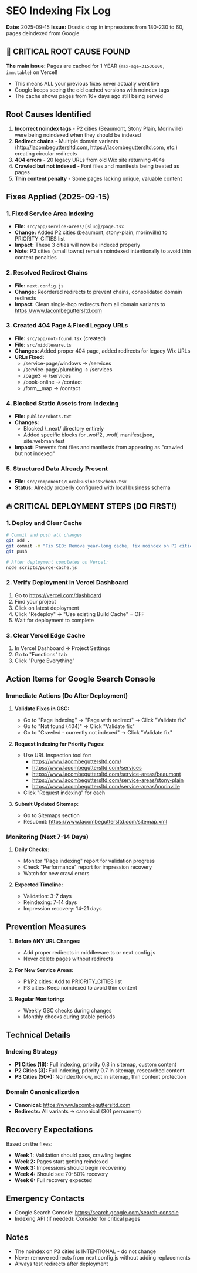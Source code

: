 # SEO Indexing Fix Log
**Date:** 2025-09-15
**Issue:** Drastic drop in impressions from 180-230 to 60, pages deindexed from Google

## 🚨 CRITICAL ROOT CAUSE FOUND
**The main issue:** Pages are cached for 1 YEAR (`max-age=31536000, immutable`) on Vercel!
- This means ALL your previous fixes never actually went live
- Google keeps seeing the old cached versions with noindex tags
- The cache shows pages from 16+ days ago still being served

## Root Causes Identified

1. **Incorrect noindex tags** - P2 cities (Beaumont, Stony Plain, Morinville) were being noindexed when they should be indexed
2. **Redirect chains** - Multiple domain variants (http://lacombeguttersltd.com, https://lacombeguttersltd.com, etc.) creating circular redirects
3. **404 errors** - 20 legacy URLs from old Wix site returning 404s
4. **Crawled but not indexed** - Font files and manifests being treated as pages
5. **Thin content penalty** - Some pages lacking unique, valuable content

## Fixes Applied (2025-09-15)

### 1. Fixed Service Area Indexing
- **File:** `src/app/service-areas/[slug]/page.tsx`
- **Change:** Added P2 cities (beaumont, stony-plain, morinville) to PRIORITY_CITIES list
- **Impact:** These 3 cities will now be indexed properly
- **Note:** P3 cities (small towns) remain noindexed intentionally to avoid thin content penalties

### 2. Resolved Redirect Chains
- **File:** `next.config.js`
- **Change:** Reordered redirects to prevent chains, consolidated domain redirects
- **Impact:** Clean single-hop redirects from all domain variants to https://www.lacombeguttersltd.com

### 3. Created 404 Page & Fixed Legacy URLs
- **File:** `src/app/not-found.tsx` (created)
- **File:** `src/middleware.ts`
- **Changes:** Added proper 404 page, added redirects for legacy Wix URLs
- **URLs Fixed:**
  - /service-page/windows → /services
  - /service-page/plumbing → /services
  - /page3 → /services
  - /book-online → /contact
  - /form__map → /contact

### 4. Blocked Static Assets from Indexing
- **File:** `public/robots.txt`
- **Changes:** 
  - Blocked /_next/ directory entirely
  - Added specific blocks for .woff2, .woff, manifest.json, site.webmanifest
- **Impact:** Prevents font files and manifests from appearing as "crawled but not indexed"

### 5. Structured Data Already Present
- **File:** `src/components/LocalBusinessSchema.tsx`
- **Status:** Already properly configured with local business schema

## 🔥 CRITICAL DEPLOYMENT STEPS (DO FIRST!)

### 1. Deploy and Clear Cache
```bash
# Commit and push all changes
git add .
git commit -m "Fix SEO: Remove year-long cache, fix noindex on P2 cities"
git push

# After deployment completes on Vercel:
node scripts/purge-cache.js
```

### 2. Verify Deployment in Vercel Dashboard
1. Go to https://vercel.com/dashboard
2. Find your project
3. Click on latest deployment
4. Click "Redeploy" → "Use existing Build Cache" = OFF
5. Wait for deployment to complete

### 3. Clear Vercel Edge Cache
1. In Vercel Dashboard → Project Settings
2. Go to "Functions" tab
3. Click "Purge Everything"

## Action Items for Google Search Console

### Immediate Actions (Do After Deployment)
1. **Validate Fixes in GSC:**
   - Go to "Page indexing" → "Page with redirect" → Click "Validate fix"
   - Go to "Not found (404)" → Click "Validate fix"
   - Go to "Crawled - currently not indexed" → Click "Validate fix"

2. **Request Indexing for Priority Pages:**
   - Use URL Inspection tool for:
     - https://www.lacombeguttersltd.com/
     - https://www.lacombeguttersltd.com/services
     - https://www.lacombeguttersltd.com/service-areas/beaumont
     - https://www.lacombeguttersltd.com/service-areas/stony-plain
     - https://www.lacombeguttersltd.com/service-areas/morinville
   - Click "Request indexing" for each

3. **Submit Updated Sitemap:**
   - Go to Sitemaps section
   - Resubmit: https://www.lacombeguttersltd.com/sitemap.xml

### Monitoring (Next 7-14 Days)
1. **Daily Checks:**
   - Monitor "Page indexing" report for validation progress
   - Check "Performance" report for impression recovery
   - Watch for new crawl errors

2. **Expected Timeline:**
   - Validation: 3-7 days
   - Reindexing: 7-14 days
   - Impression recovery: 14-21 days

## Prevention Measures

1. **Before ANY URL Changes:**
   - Add proper redirects in middleware.ts or next.config.js
   - Never delete pages without redirects

2. **For New Service Areas:**
   - P1/P2 cities: Add to PRIORITY_CITIES list
   - P3 cities: Keep noindexed to avoid thin content

3. **Regular Monitoring:**
   - Weekly GSC checks during changes
   - Monthly checks during stable periods

## Technical Details

### Indexing Strategy
- **P1 Cities (18):** Full indexing, priority 0.8 in sitemap, custom content
- **P2 Cities (3):** Full indexing, priority 0.7 in sitemap, researched content  
- **P3 Cities (50+):** Noindex/follow, not in sitemap, thin content protection

### Domain Canonicalization
- **Canonical:** https://www.lacombeguttersltd.com
- **Redirects:** All variants → canonical (301 permanent)

## Recovery Expectations

Based on the fixes:
- **Week 1:** Validation should pass, crawling begins
- **Week 2:** Pages start getting reindexed
- **Week 3:** Impressions should begin recovering
- **Week 4:** Should see 70-80% recovery
- **Week 6:** Full recovery expected

## Emergency Contacts
- Google Search Console: https://search.google.com/search-console
- Indexing API (if needed): Consider for critical pages

## Notes
- The noindex on P3 cities is INTENTIONAL - do not change
- Never remove redirects from next.config.js without adding replacements
- Always test redirects after deployment